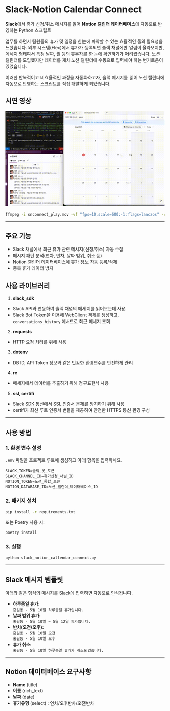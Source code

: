 # Slack-Notion Calendar Connect
**Slack**에서 휴가 신청/취소 메시지를 읽어 **Notion 캘린더 데이터베이스**에 자동으로 반영하는 Python 스크립트

업무를 하면서 팀원들의 휴가 및 일정을 한눈에 파악할 수 있는 효율적인 툴의 필요성을 느꼈습니다. 외부 시스템(Flex)에서 휴가가 등록되면 슬랙 채널에만 알림이 올라오지만, 메세지 형태여서 특정 날짜, 월 등의 휴무자를 한 눈에 확인하기가 어려웠습니다.
노션 캘린더를 도입했지만 데이터를 재차 노션 캘린더에 수동으로 입력해야 하는 번거로움이 있었습니다.

이러한 반복적이고 비효율적인 과정을 자동화하고자, 슬랙 메시지를 읽어 노션 캘린더에 자동으로 반영하는 스크립트를 직접 개발하게 되었습니다.

## 시연 영상
![시연영상](./snconnect_play.gif)

```bash
ffmpeg -i snconnect_play.mov -vf "fps=10,scale=600:-1:flags=lanczos" -c:v gif snconnect_play.gif
```

---

## 주요 기능

- Slack 채널에서 최근 휴가 관련 메시지(신청/취소) 자동 수집
- 메시지 패턴 분석(연차, 반차, 날짜 범위, 취소 등)
- Notion 캘린더 데이터베이스에 휴가 정보 자동 등록/삭제
- 중복 휴가 데이터 방지

## 사용 라이브러리
1. **slack_sdk**
- Slack API와 연동하여 슬랙 채널의 메세지를 읽어오는데 사용.
- Slack Bot Token을 이용해 WebClient 객체를 생성하고, `conversations_history` 메서드로 최근 메세지 조회

2. **requests**
- HTTP 요청 처리를 위해 사용

3. **dotenv**
- DB ID, API Token 정보와 같은 민감한 환경변수를 안전하게 관리

4. **re**
- 메세지에서 데이터를 추출하기 위해 정규표현식 사용

5. **ssl, certifi**
- Slack SDK 통신에서 SSL 인증서 문제를 방지하기 위해 사용
- certifi가 최신 루트 인증서 번들을 제공하여 안전한 HTTPS 통신 환경 구성

---

## 사용 방법

### 1. 환경 변수 설정

`.env` 파일을 프로젝트 루트에 생성하고 아래 항목을 입력하세요.

```env
SLACK_TOKEN=슬랙_봇_토큰
SLACK_CHANNEL_ID=휴가신청_채널_ID
NOTION_TOKEN=노션_통합_토큰
NOTION_DATABASE_ID=노션_캘린더_데이터베이스_ID
```

### 2. 패키지 설치

```bash
pip install -r requirements.txt
```
또는 Poetry 사용 시:
```bash
poetry install
```

### 3. 실행

```bash
python slack_notion_callendar_connect.py
```

---

## Slack 메시지 템플릿

아래와 같은 형식의 메시지를 Slack에 입력하면 자동으로 인식됩니다.

- **하루종일 휴가:**  
  `홍길동 - 5월 10일 하루종일 휴가입니다.`
- **날짜 범위 휴가:**  
  `홍길동 - 5월 10일 ~ 5월 12일 휴가입니다.`
- **반차(오전/오후):**  
  `홍길동 - 5월 10일 오전`  
  `홍길동 - 5월 10일 오후`
- **휴가 취소:**  
  `홍길동 - 5월 10일 하루종일 휴가가 취소되었습니다.`

---

## Notion 데이터베이스 요구사항

- **Name** (title)
- **이름** (rich_text)
- **날짜** (date)
- **휴가유형** (select) : 연차/오후반차/오전반차